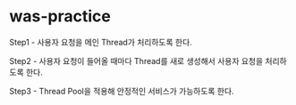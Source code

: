 # was-practice

Step1 - 사용자 요청을 메인 Thread가 처리하도록 한다.

Step2 - 사용자 요청이 들어올 때마다 Thread를 새로 생성해서 사용자 요청을 처리하도록 한다.

Step3 - Thread Pool을 적용해 안정적인 서비스가 가능하도록 한다.
